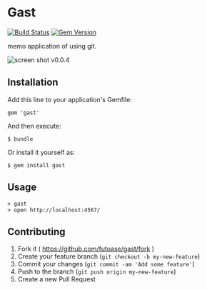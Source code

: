 # Gast

[![Build Status](https://travis-ci.org/futoase/gast.svg?branch=feature/support-travis)](https://travis-ci.org/futoase/gast)
[![Gem Version](https://badge.fury.io/rb/gast.svg)](http://badge.fury.io/rb/gast)

memo application of using git.

![screen shot v0.0.4](https://cloud.githubusercontent.com/assets/72997/3080641/a04ba064-e4b3-11e3-9e8c-8adecc8873e4.png)

## Installation

Add this line to your application's Gemfile:

    gem 'gast'

And then execute:

    $ bundle

Or install it yourself as:

    $ gem install gast

## Usage

```
> gast
> open http://localhost:4567/
```

## Contributing

1. Fork it ( https://github.com/futoase/gast/fork )
2. Create your feature branch (`git checkout -b my-new-feature`)
3. Commit your changes (`git commit -am 'Add some feature'`)
4. Push to the branch (`git push origin my-new-feature`)
5. Create a new Pull Request
